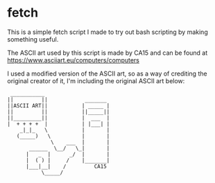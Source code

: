 # fetch

This is a simple fetch script I made to try out bash scripting by making something useful. 

The ASCII art used by this script is made by CA15 and can be found at https://www.asciiart.eu/computers/computers 

I used a modified version of the ASCII art, so as a way of crediting the original creator of it, 
I'm including the original ASCII art below:

     ___________
    ||         ||            _______
    ||ASCII ART||           | _____ |
    ||         ||           ||_____||
    ||_________||           |  ___  |
    |  + + + +  |           | |___| |
        _|_|_   \           |       |
       (_____)   \          |       |
                  \    ___  |       |
           ______  \__/   \_|       |
          |   _  |      _/  |       |
          |  ( ) |     /    |_______|
          |___|__|    /         CA15
               \_____/

